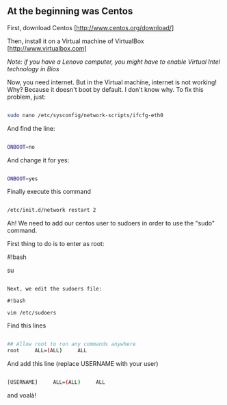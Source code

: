 ## At the beginning was Centos

First, download Centos [http://www.centos.org/download/]

Then, install it on a Virtual machine of VirtualBox [http://www.virtualbox.com]

_Note: if you have a Lenovo computer, you might have to enable Virtual Intel technology in Bios_

Now, you need internet. But in the Virtual machine, internet is not working! Why? Because it doesn't boot by default. I don't know why. To fix this problem, just:


```bash

sudo nano /etc/sysconfig/network-scripts/ifcfg-eth0
```

And find the line:

```bash

ONBOOT=no
```

And change it for yes:

```bash

ONBOOT=yes
```

Finally execute this command

```bash

/etc/init.d/network restart 2
```

Ah! We need to add our centos user to sudoers in order to use the "sudo" command. 

First thing to do is to enter as root:

#!bash

su
```

Next, we edit the sudoers file:

#!bash

vim /etc/sudoers
```

Find this lines


```bash

## Allow root to run any commands anywhere
root     ALL=(ALL)     ALL
```

And add this line (replace USERNAME with your user)


```bash

[USERNAME]     ALL=(ALL)     ALL
```



and voalà! 
